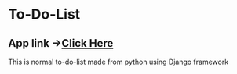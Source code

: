 # To-Do-List
## App link ->[Click Here](https://todoabhi.herokuapp.com/)
This is normal to-do-list made from python using Django framework
